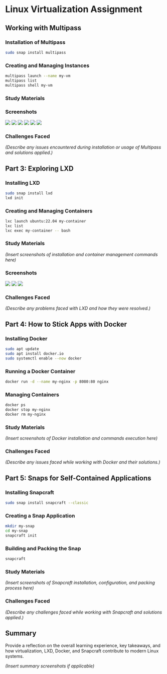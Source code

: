 # Linux Virtualization Assignment

## Working with Multipass

### Installation of Multipass
```bash
sudo snap install multipass
```

### Creating and Managing Instances
```bash
multipass launch --name my-vm
multipass list
multipass shell my-vm
```

### Study Materials


### Screenshots
![](https://github.com/FawazSalman/linux-management/blob/main/virtualization/images/Screenshot%202025-02-16%20185224.png)
![](https://github.com/FawazSalman/linux-management/blob/main/virtualization/images/Screenshot%202025-02-16%20185348.png)
![](https://github.com/FawazSalman/linux-management/blob/main/virtualization/images/Screenshot%202025-02-16%20185838.png)
![](https://github.com/FawazSalman/linux-management/blob/main/virtualization/images/Screenshot%202025-02-16%20191250.png)
![](https://github.com/FawazSalman/linux-management/blob/main/virtualization/images/Screenshot%202025-02-16%20191340.png)
![](https://github.com/FawazSalman/linux-management/blob/main/virtualization/images/Screenshot%202025-02-16%20191410.png)
### Challenges Faced
*(Describe any issues encountered during installation or usage of Multipass and solutions applied.)*

## Part 3: Exploring LXD

### Installing LXD
```bash
sudo snap install lxd
lxd init
```

### Creating and Managing Containers
```bash
lxc launch ubuntu:22.04 my-container
lxc list
lxc exec my-container -- bash
```

### Study Materials
*(Insert screenshots of installation and container management commands here)*

### Screenshots
![](https://github.com/FawazSalman/linux-management/blob/main/virtualization/images/a.png)
![](https://github.com/FawazSalman/linux-management/blob/main/virtualization/images/b.png)
![](https://github.com/FawazSalman/linux-management/blob/main/virtualization/images/c.png)
### Challenges Faced
*(Describe any problems faced with LXD and how they were resolved.)*

## Part 4: How to Stick Apps with Docker

### Installing Docker
```bash
sudo apt update
sudo apt install docker.io
sudo systemctl enable --now docker
```

### Running a Docker Container
```bash
docker run -d --name my-nginx -p 8080:80 nginx
```

### Managing Containers
```bash
docker ps
docker stop my-nginx
docker rm my-nginx
```

### Study Materials
*(Insert screenshots of Docker installation and commands execution here)*

### Challenges Faced
*(Describe any issues faced while working with Docker and their solutions.)*

## Part 5: Snaps for Self-Contained Applications

### Installing Snapcraft
```bash
sudo snap install snapcraft --classic
```

### Creating a Snap Application
```bash
mkdir my-snap
cd my-snap
snapcraft init
```

### Building and Packing the Snap
```bash
snapcraft
```

### Study Materials
*(Insert screenshots of Snapcraft installation, configuration, and packing process here)*

### Challenges Faced
*(Describe any challenges faced while working with Snapcraft and solutions applied.)*

## Summary
Provide a reflection on the overall learning experience, key takeaways, and how virtualization, LXD, Docker, and Snapcraft contribute to modern Linux systems.

*(Insert summary screenshots if applicable)*

